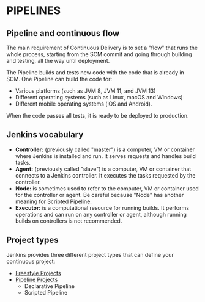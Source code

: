 # PIPELINES

## Pipeline and continuous flow

The main requirement of Continuous Delivery is to set a "flow" that runs the whole process, starting from the SCM commit and going through building and testing, all the way until deployment.

The Pipeline builds and tests new code with the code that is already in SCM. One Pipeline can build the code for:

- Various platforms (such as JVM 8, JVM 11, and JVM 13)
- Different operating systems (such as Linux, macOS and Windows) 
- Different mobile operating systems (iOS and Android).

When the code passes all tests, it is ready to be deployed to production.

## Jenkins vocabulary

- **Controller:** (previously called "master") is a computer, VM or container where Jenkins is installed and run. It serves requests and handles build tasks.
- **Agent:** (previously called "slave") is a computer, VM or container that connects to a Jenkins controller. It executes the tasks requested by the controller.
- **Node:** is sometimes used to refer to the computer, VM or container used for the controller or agent. Be careful because "Node" has another meaning for Scripted Pipeline.
- **Executor:** is a computational resource for running builds. It performs operations and can run on any controller or agent, although running builds on controllers is not recommended.

## Project types

Jenkins provides three different project types that can define your continuous project:

- [Freestyle Projects](freestyle_project.md)
- [Pipeline Projects](pipeline_project.md)
    - Declarative Pipeline
    - Scripted Pipeline
